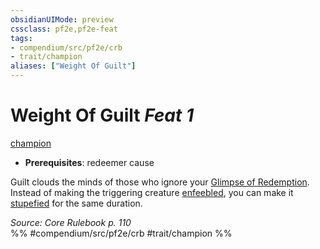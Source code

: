 ```yaml
---
obsidianUIMode: preview
cssclass: pf2e,pf2e-feat
tags:
- compendium/src/pf2e/crb
- trait/champion
aliases: ["Weight Of Guilt"]
---
```

# Weight Of Guilt  *Feat 1*  
[champion](/rules/traits/champion.md)  

- **Prerequisites**: redeemer cause

Guilt clouds the minds of those who ignore your [Glimpse of Redemption](/rules/actions/glimpse-of-redemption.md). Instead of making the triggering creature [enfeebled](/rules/conditions.md#Enfeebled), you can make it [stupefied](/rules/conditions.md#Stupefied) for the same duration.

*Source: Core Rulebook p. 110*  
%% #compendium/src/pf2e/crb #trait/champion %%